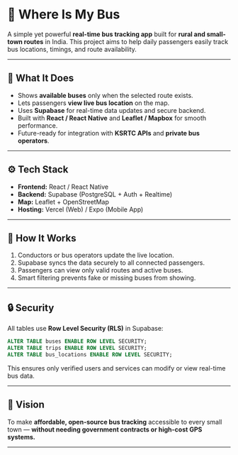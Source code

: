 # 🚌 Where Is My Bus
 
A simple yet powerful **real-time bus tracking app** built for **rural and small-town routes** in India.
This project aims to help daily passengers easily track bus locations, timings, and route availability.

---
 
## 🌟 What It Does

* Shows **available buses** only when the selected route exists.  
* Lets passengers **view live bus location** on the map.
* Uses **Supabase** for real-time data updates and secure backend.
* Built with **React / React Native** and **Leaflet / Mapbox** for smooth performance.
* Future-ready for integration with **KSRTC APIs** and **private bus operators**.

---

## ⚙️ Tech Stack

* **Frontend:** React / React Native
* **Backend:** Supabase (PostgreSQL + Auth + Realtime)
* **Map:** Leaflet + OpenStreetMap
* **Hosting:** Vercel (Web) / Expo (Mobile App)

---

## 🧠 How It Works

1. Conductors or bus operators update the live location.
2. Supabase syncs the data securely to all connected passengers.
3. Passengers can view only valid routes and active buses.
4. Smart filtering prevents fake or missing buses from showing.

---

## 🔒 Security

All tables use **Row Level Security (RLS)** in Supabase:

```sql
ALTER TABLE buses ENABLE ROW LEVEL SECURITY;
ALTER TABLE trips ENABLE ROW LEVEL SECURITY;
ALTER TABLE bus_locations ENABLE ROW LEVEL SECURITY;
```

This ensures only verified users and services can modify or view real-time bus data.

---

## 🚀 Vision

To make **affordable, open-source bus tracking** accessible to every small town —
**without needing government contracts or high-cost GPS systems.**

---

